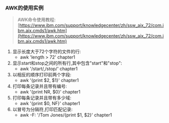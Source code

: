 ### AWK的使用实例

> AWK命令使用教程: [https://www.ibm.com/support/knowledgecenter/zh/ssw_aix_72/com.ibm.aix.cmds1/awk.htm](https://www.ibm.com/support/knowledgecenter/zh/ssw_aix_72/com.ibm.aix.cmds1/awk.htm)

1. 显示长度大于72个字符的文件的行:
   * awk  'length > 72'  chapter1
2. 显示start和stop之间的所有行,其中包含"start"和"stop":
   * awk  '/start/,/stop/'  chapter1 
3. 以相反的顺序打印前两个字段:
   * awk  '{print $2, $1}'  chapter1
4. 打印每条记录并且带有编号:
   * awk  '{print NR, $0}'  chapter1
5. 打印每条记录并且带有多少域:
   * awk  '{print $0, NF}'  chapter1
6. 以冒号为分隔符,打印匹配记录:
   * awk -F:  '/Tom Jones/{print $1, $2}'  chapter1